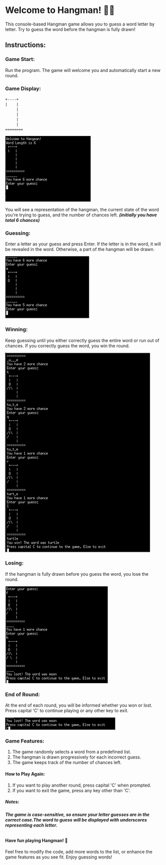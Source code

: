 # Welcome to Hangman! :pirate_flag:
This console-based Hangman game allows you to guess a word letter by letter. Try to guess the word before the hangman is fully drawn!

## Instructions:
### Game Start:

Run the program.
The game will welcome you and automatically start a new round.
### Game Display:
```
+----+
|    |
     |
     |
     |
     |
========
```
![initial display](<screenshots/Screenshot from 2023-11-30 16-06-11.png>)

You will see a representation of the hangman, the current state of the word you're trying to guess, and the number of chances left. **_(initially you have total 6 chances)_**
### Guessing:

Enter a letter as your guess and press Enter.
If the letter is in the word, it will be revealed in the word. Otherwise, a part of the hangman will be drawn.

![Alt text](<screenshots/Screenshot from 2023-11-30 16-08-31.png>)

### Winning:

Keep guessing until you either correctly guess the entire word or run out of chances.
If you correctly guess the word, you win the round.

![Alt text](<screenshots/Screenshot from 2023-11-30 16-11-42.png>)

### Losing:
If the hangman is fully drawn before you guess the word, you lose the round.

![Alt text](<screenshots/Screenshot from 2023-11-30 16-12-57.png>)

### End of Round:
At the end of each round, you will be informed whether you won or lost.
Press capital 'C' to continue playing or any other key to exit.

![Alt text](<screenshots/Screenshot from 2023-11-30 16-14-14.png>)

### Game Features:
1. The game randomly selects a word from a predefined list.
2. The hangman is drawn progressively for each incorrect guess.
3. The game keeps track of the number of chances left.

#### How to Play Again:
1. If you want to play another round, press capital 'C' when prompted.
2. If you want to exit the game, press any key other than 'C'.
##### Notes:
###### **_The game is case-sensitive, so ensure your letter guesses are in the correct case.The word to guess will be displayed with underscores representing each letter._**

#### Have fun playing Hangman! :tada:

Feel free to modify the code, add more words to the list, or enhance the game features as you see fit. Enjoy guessing words!